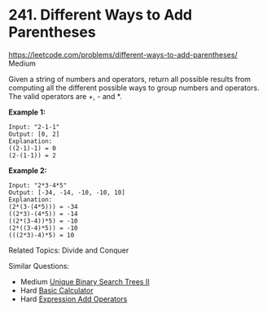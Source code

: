 # 241. Different Ways to Add Parentheses
<https://leetcode.com/problems/different-ways-to-add-parentheses/>
Medium

Given a string of numbers and operators, return all possible results from computing all the different possible ways to group numbers and operators. The valid operators are +, - and *.

**Example 1:**

    Input: "2-1-1"
    Output: [0, 2]
    Explanation: 
    ((2-1)-1) = 0 
    (2-(1-1)) = 2

**Example 2:**

    Input: "2*3-4*5"
    Output: [-34, -14, -10, -10, 10]
    Explanation: 
    (2*(3-(4*5))) = -34 
    ((2*3)-(4*5)) = -14 
    ((2*(3-4))*5) = -10 
    (2*((3-4)*5)) = -10 
    (((2*3)-4)*5) = 10

Related Topics: Divide and Conquer

Similar Questions: 
* Medium [Unique Binary Search Trees II](https://leetcode.com/problems/unique-binary-search-trees-ii/)
* Hard [Basic Calculator](https://leetcode.com/problems/basic-calculator/)
* Hard [Expression Add Operators](https://leetcode.com/problems/expression-add-operators/)